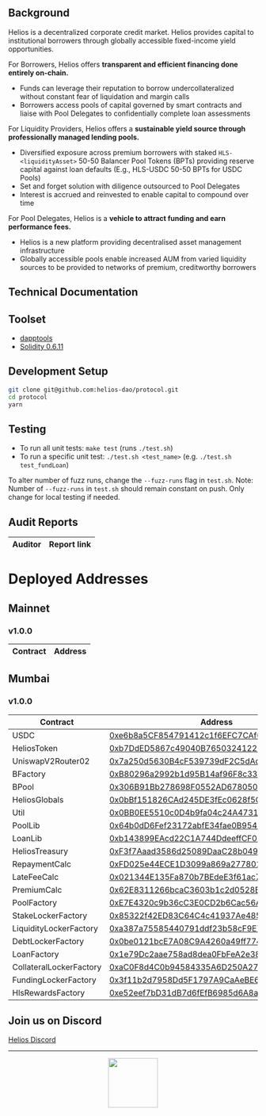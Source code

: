 ## Background
Helios is a decentralized corporate credit market. Helios provides capital to institutional borrowers through globally accessible fixed-income yield opportunities.

For Borrowers, Helios offers **transparent and efficient financing done entirely on-chain.**

* Funds can leverage their reputation to borrow undercollateralized without constant fear of liquidation and margin calls
* Borrowers access pools of capital governed by smart contracts and liaise with Pool Delegates to confidentially complete loan assessments

For Liquidity Providers, Helios offers a **sustainable yield source through professionally managed lending pools.**

* Diversified exposure across premium borrowers with staked `HLS-<liquidityAsset>` 50-50 Balancer Pool Tokens (BPTs) providing reserve capital against loan defaults (E.g., HLS-USDC 50-50 BPTs for USDC Pools)
* Set and forget solution with diligence outsourced to Pool Delegates
* Interest is accrued and reinvested to enable capital to compound over time

For Pool Delegates, Helios is a **vehicle to attract funding and earn performance fees.**

* Helios is a new platform providing decentralised asset management infrastructure
* Globally accessible pools enable increased AUM from varied liquidity sources to be provided to networks of premium, creditworthy borrowers

## Technical Documentation

## Toolset

- <a href="https://github.com/dapphub/dapptools">dapptools</a>
- <a href="https://docs.soliditylang.org/en/v0.6.11/">Solidity 0.6.11</a>

## Development Setup

```sh
git clone git@github.com:helios-dao/protocol.git
cd protocol
yarn
```

## Testing

- To run all unit tests: `make test` (runs `./test.sh`)
- To run a specific unit test: `./test.sh <test_name>` (e.g. `./test.sh test_fundLoan`)

To alter number of fuzz runs, change the `--fuzz-runs` flag in `test.sh`. Note: Number of `--fuzz-runs` in `test.sh` should remain constant on push. Only change for local testing if needed.

## Audit Reports
| Auditor | Report link |
|---|---|

# Deployed Addresses

## Mainnet
### v1.0.0
| Contract | Address |
| -------- | ------- |

## Mumbai
### v1.0.0
| Contract | Address |
| -------- | ------- |
| USDC                    | [0xe6b8a5CF854791412c1f6EFC7CAf629f5Df1c747](https://mumbai.polygonscan.com/address/0xe6b8a5cf854791412c1f6efc7caf629f5df1c747) |
| HeliosToken              | [0xb7DdED5867c49040B765032412295047e113AeBa](https://mumbai.polygonscan.com/address/0xb7DdED5867c49040B765032412295047e113AeBa) |
| UniswapV2Router02       | [0x7a250d5630B4cF539739dF2C5dAcb4c659F2488D](https://mumbai.polygonscan.io/address/0x7a250d5630B4cF539739dF2C5dAcb4c659F2488D) |
| BFactory                | [0xB80296a2992b1d95B14af96F8c33d365E4f15226](https://mumbai.polygonscan.com/address/0x9C84391B443ea3a48788079a5f98e2EaD55c9309) |
| BPool                   | [0x306B91Bb278698F0552AD67805076711f162CCA4](https://mumbai.polygonscan.com/address/0x306B91Bb278698F0552AD67805076711f162CCA4) |
| HeliosGlobals            | [0x0bBf151826CAd245DE3fEc0628f5C8e78e22e5aD](https://mumbai.polygonscan.com/address/0x0bBf151826CAd245DE3fEc0628f5C8e78e22e5aD) |
| Util                    | [0x0BB0EE5510c0D4b9fa04c24A47313b790985C99e](https://mumbai.polygonscan.com/address/0x0BB0EE5510c0D4b9fa04c24A47313b790985C99e) |
| PoolLib                 | [0x64b0dD6Fef23172abfE34fae0B954FE66F270274](https://mumbai.polygonscan.com/address/0x64b0dD6Fef23172abfE34fae0B954FE66F270274) |
| LoanLib                 | [0xb143899EAcd22C1A744DdeeffCF0D5fa72274638](https://mumbai.polygonscan.com/address/0xb143899EAcd22C1A744DdeeffCF0D5fa72274638) |
| HeliosTreasury           | [0xF3f7Aaad3586d25089DaaC28b0493c2857e010a9](https://mumbai.polygonscan.com/address/0xF3f7Aaad3586d25089DaaC28b0493c2857e010a9) |
| RepaymentCalc           | [0xFD025e44ECE1D3099a869a27780135b00998F39b](https://mumbai.polygonscan.com/address/0xFD025e44ECE1D3099a869a27780135b00998F39b) |
| LateFeeCalc             | [0x021344E135Fa870b7BEdeE3f61ac745c9a4c5211](https://mumbai.polyygonscan.com/address/0x021344E135Fa870b7BEdeE3f61ac745c9a4c5211) |
| PremiumCalc             | [0x62E8311266bcaC3603b1c2d0528E0c86Ea127076](https://mumbai.polygonscan.com/address/0x62E8311266bcaC3603b1c2d0528E0c86Ea127076) |
| PoolFactory             | [0xE7E4320c9b36cC3E0CD2b6Cac56A4ca10A7A89DE](https://mumbai.polygonscan.com/address/0xE7E4320c9b36cC3E0CD2b6Cac56A4ca10A7A89DE) |
| StakeLockerFactory      | [0x85322f42ED83C64C4c41937Ae485733EB6896c06](https://mumbai.polygonscan.com/address/0x85322f42ED83C64C4c41937Ae485733EB6896c06) |
| LiquidityLockerFactory  | [0xa387a75585440791ddf23b58cF9E77a2918284D8](https://mumbai.polygonscan.io/address/0xa387a75585440791ddf23b58cF9E77a2918284D8) |
| DebtLockerFactory       | [0x0be0121bcE7A08C9A4260a49ff7747944994f4C6](https://mumbai.polygonscan.com/address/0x0be0121bcE7A08C9A4260a49ff7747944994f4C6) |
| LoanFactory             | [0x1e79Dc2aae758ad8dea0FbFeA2e38178518e859E](https://mumbai.polygonscan.com/address/0x1e79Dc2aae758ad8dea0FbFeA2e38178518e859E) |
| CollateralLockerFactory | [0xaC0F8d4C0b94584335A6D250A2768f45D1Ea7A61](https://mumbai.polygonscan.com/address/0xaC0F8d4C0b94584335A6D250A2768f45D1Ea7A61) |
| FundingLockerFactory    | [0x3f11b2d7958Dd5F1797A9CaAeBE6A315a4475350](https://mumbai.polygonscan.com/address/0x3f11b2d7958Dd5F1797A9CaAeBE6A315a4475350) |
| HlsRewardsFactory       | [0xe52eef7bD31dB7d6fEfB6985d6A8aC6872519f69](https://mumbai.polygonscan.com/address/0xe52eef7bD31dB7d6fEfB6985d6A8aC6872519f69) |

## Join us on Discord

<a href="https://discord.gg/tuNYQse">Helios Discord</a>

---

<p align="center">
  <img src="https://user-images.githubusercontent.com/44272939/116272804-33e78d00-a74f-11eb-97ab-77b7e13dc663.png" height="100" />
</p>
